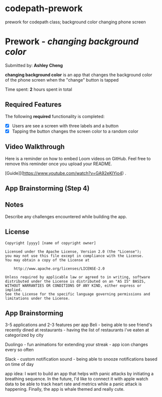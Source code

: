# codepath-prework
prework for codepath class; background color changing phone screen

# Prework - *changing background color*

Submitted by: **Ashley Cheng**

**changing background color** is an app that changes the background color of the phone screen when the "change" button is tapped

Time spent: **2** hours spent in total

## Required Features

The following **required** functionality is completed:

- [x] Users are see a screen with three labels and a button
- [x] Tapping the button changes the screen color to a random color
 
## Video Walkthrough

Here is a reminder on how to embed Loom videos on GitHub. Feel free to remove this reminder once you upload your README. 

[Guide]](https://www.youtube.com/watch?v=GA92eKlYio4) .

## App Brainstorming (Step 4)

## Notes

Describe any challenges encountered while building the app.

## License

    Copyright [yyyy] [name of copyright owner]

    Licensed under the Apache License, Version 2.0 (the "License");
    you may not use this file except in compliance with the License.
    You may obtain a copy of the License at

        http://www.apache.org/licenses/LICENSE-2.0

    Unless required by applicable law or agreed to in writing, software
    distributed under the License is distributed on an "AS IS" BASIS,
    WITHOUT WARRANTIES OR CONDITIONS OF ANY KIND, either express or implied.
    See the License for the specific language governing permissions and
    limitations under the License.

## App Brainstorming
 3-5 applications and 2-3 features per app
 Beli
    - being able to see friend's recently dined at restaurants
    - having the list of restaurants i've eaten at categorized by city
    
Duolingo
    - fun animations for extending your streak
    - app icon changes every so often
    
Slack
    - custom notification sound
    - being able to snooze notifications based on time of day
 
 app idea: I want to build an app that helps with panic attacks by initiating a breathing sequence. In the future, I'd like to connect it with apple watch data to be able to track heart rate and metrics while a panic attack is happening. Finally, the app is whale themed and really cute.
